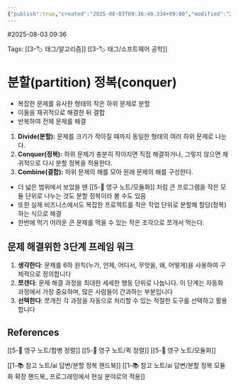 ```yaml
---
{"publish":true,"created":"2025-08-03T09:36:40.334+09:00","modified":"2025-08-06T21:03:23.243+09:00","cssclasses":""}
---
```


#2025-08-03 09:36

Tags: [[3-🏷️ 태그/알고리즘]] [[3-🏷️ 태그/소프트웨어 공학]]

# 분할(partition) 정복(conquer)

- 복잡한 문제를 유사한 형태의 작은 하위 문제로 분할
- 이들을 재귀적으로 해결한 뒤 결합
- 반복하여 전체 문제를 해결

1) **Divide(분할):** 문제를 크기가 작아질 때까지 동일한 형태의 여러 하위 문제로 나눈다.
2) **Conquer(정복):** 하위 문제가 충분히 작아지면 직접 해결하거나, 그렇지 않으면 재귀적으로 다시 분할 정복을 적용한다.
3) **Combine(결합):** 하위 문제의 해를 모아 원래 문제의 해를 구성한다.

- 더 넓은 범위에서 보았을 땐 [[5-💎 영구 노트/모듈화]] 처럼 큰 프로그램을 작은 모듈 단위로 나누는 것도 분할 정복이라 볼 수도 있음
- 또한 실제 비즈니스에서도 복잡한 프로젝트를 작은 작업 단위로 분할해 할당(정복) 하는 식으로 해결
- 한번에 먹기 어려운 큰 문제를 먹을 수 있는 작은 조각으로 쪼개서 먹는다.
## 문제 해결위한 3단계 프레임 워크
1. **생각한다**: 문제를 6하 원칙(누가, 언제, 어디서, 무엇을, 왜, 어떻게)을 사용하여 구체적으로 정의합니다
2. **쪼갠다**: 문제 해결 과정을 최대한 세세한 행동 단위로 나눕니다. 이 단계는 자동화 과정에서 가장 중요하며, 많은 사람들이 간과하는 부분입니다
3. **선택한다**: 쪼개진 각 과정을 자동으로 처리할 수 있는 적절한 도구를 선택하고 활용합니다

## References
 [[5-💎 영구 노트/합병 정렬]]
 [[5-💎 영구 노트/퀵 정렬]]
 [[5-💎 영구 노트/모듈화]]
 
[[1-📚 참고 노트/ai 답변/분할 정복 핸드북]]
[[1-📚 참고 노트/ai 답변/분할 정복 모듈화 확장 핸드북_ 프로그래밍에서 현실 분야로의 적용]]